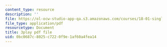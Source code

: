 ```yaml
---
content_type: resource
description: ''
file: https://ol-ocw-studio-app-qa.s3.amazonaws.com/courses/18-01-single-variable-calculus-fall-2006/0bc0687c8025c7220f9e1af60a4fea14_PNTnmH6jsRI.pdf
file_type: application/pdf
resourcetype: Document
title: 3play pdf file
uid: 0bc0687c-8025-c722-0f9e-1af60a4fea14
---
```

